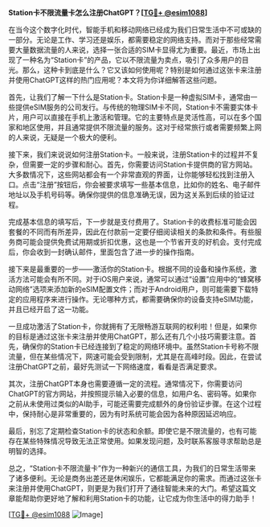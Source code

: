 **Station卡不限流量卡怎么注册ChatGPT？[[TG💪+ @esim1088](https://t.me/s/esim1088)]**

在当今这个数字化时代，智能手机和移动网络已经成为我们日常生活中不可或缺的一部分。无论是工作、学习还是娱乐，都需要稳定的网络支持。而对于那些经常需要大量数据流量的人来说，选择一张合适的SIM卡显得尤为重要。最近，市场上出现了一种名为“Station卡”的产品，它以不限流量为卖点，吸引了众多用户的目光。那么，这种卡到底是什么？它又该如何使用呢？特别是如何通过这张卡来注册并使用ChatGPT这样的热门应用呢？本文将为你详细解答这些问题。

首先，让我们了解一下什么是Station卡。Station卡是一种虚拟SIM卡，通常由一些提供eSIM服务的公司发行。与传统的物理SIM卡不同，Station卡不需要实体卡片，用户可以直接在手机上激活和管理。它的主要特点是灵活性高，可以在多个国家和地区使用，并且通常提供不限流量的服务。这对于经常旅行或者需要频繁上网的人来说，无疑是一个极大的便利。

接下来，我们来说说如何注册Station卡。一般来说，注册Station卡的过程并不复杂，但需要一定的步骤和耐心。首先，你需要访问Station卡提供商的官方网站。大多数情况下，这些网站都会有一个非常直观的界面，让你能够轻松找到注册入口。点击“注册”按钮后，你会被要求填写一些基本信息，比如你的姓名、电子邮件地址以及手机号码等。确保你提供的信息准确无误，因为这关系到后续的验证过程。

完成基本信息的填写后，下一步就是支付费用了。Station卡的收费标准可能会因套餐的不同而有所差异，因此在付款前一定要仔细阅读相关的条款和条件。有些服务商可能会提供免费试用期或折扣优惠，这也是一个节省开支的好机会。支付完成后，你会收到一封确认邮件，里面包含了进一步的操作指南。

接下来是最重要的一步——激活你的Station卡。根据不同的设备和操作系统，激活方法可能会有所不同。对于iOS用户来说，通常可以通过“设置”应用中的“蜂窝移动网络”选项来添加新的eSIM配置文件；而对于Android用户，则可能需要下载特定的应用程序来进行操作。无论哪种方式，都需要确保你的设备支持eSIM功能，并且已经开启了这一功能。

一旦成功激活了Station卡，你就拥有了无限畅游互联网的权利啦！但是，如果你的目标是通过这张卡来注册并使用ChatGPT，那么还有几个小技巧需要注意。首先，确保你的Station卡已经连接到了稳定的网络环境中。虽然Station卡号称不限流量，但在某些情况下，网速可能会受到限制，尤其是在高峰时段。因此，在尝试注册ChatGPT之前，最好先测试一下网络速度，看看是否满足要求。

其次，注册ChatGPT本身也需要遵循一定的流程。通常情况下，你需要访问ChatGPT的官方网站，并按照提示输入必要的信息，如用户名、密码等。如果你之前从未使用过类似的AI助手，可能还需要完成额外的身份验证步骤。在这个过程中，保持耐心是非常重要的，因为有时系统可能会因为各种原因延迟响应。

最后，别忘了定期检查Station卡的状态和余额。即使它是不限流量的，也有可能存在某些特殊情况导致无法正常使用。如果发现问题，及时联系客服寻求帮助总是明智的选择。

总之，“Station卡不限流量卡”作为一种新兴的通信工具，为我们的日常生活带来了诸多便利。无论是商务出差还是休闲娱乐，它都能满足你的需求。而通过这张卡来注册并使用ChatGPT，则更是为我们打开了通往智能未来的大门。希望这篇文章能帮助你更好地了解和利用Station卡的功能，让它成为你生活中的得力助手！

[[TG💪+ @esim1088](https://t.me/s/esim1088) ![Image](https://i.postimg.cc/4NQfJmqS/Snipaste-2025-05-13-00-14-12.png)]